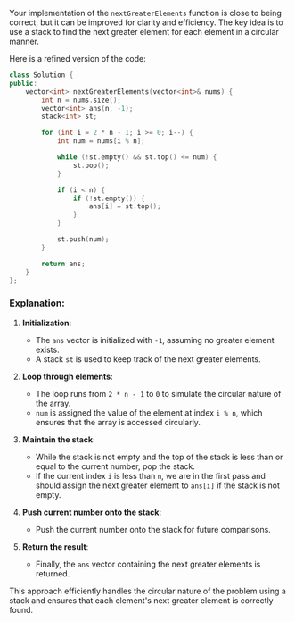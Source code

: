 Your implementation of the `nextGreaterElements` function is close to being correct, but it can be improved for clarity and efficiency. The key idea is to use a stack to find the next greater element for each element in a circular manner.

Here is a refined version of the code:

```cpp
class Solution {
public:
    vector<int> nextGreaterElements(vector<int>& nums) {
        int n = nums.size();
        vector<int> ans(n, -1);
        stack<int> st;

        for (int i = 2 * n - 1; i >= 0; i--) {
            int num = nums[i % n];

            while (!st.empty() && st.top() <= num) {
                st.pop();
            }

            if (i < n) {
                if (!st.empty()) {
                    ans[i] = st.top();
                }
            }

            st.push(num);
        }

        return ans;
    }
};
```

### Explanation:
1. **Initialization**:
    - The `ans` vector is initialized with `-1`, assuming no greater element exists.
    - A stack `st` is used to keep track of the next greater elements.

2. **Loop through elements**:
    - The loop runs from `2 * n - 1` to `0` to simulate the circular nature of the array.
    - `num` is assigned the value of the element at index `i % n`, which ensures that the array is accessed circularly.

3. **Maintain the stack**:
    - While the stack is not empty and the top of the stack is less than or equal to the current number, pop the stack.
    - If the current index `i` is less than `n`, we are in the first pass and should assign the next greater element to `ans[i]` if the stack is not empty.

4. **Push current number onto the stack**:
    - Push the current number onto the stack for future comparisons.

5. **Return the result**:
    - Finally, the `ans` vector containing the next greater elements is returned.

This approach efficiently handles the circular nature of the problem using a stack and ensures that each element's next greater element is correctly found.



